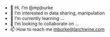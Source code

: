 - 👋 Hi, I’m @mpjburke
- 👀 I’m interested in data sharing, manipulation
- 🌱 I’m currently learning ...
- 💞️ I’m looking to collaborate on ...
- 📫 How to reach me mburke@larchwine.com

<!---
mpjburke/mpjburke is a ✨ special ✨ repository because its `README.md` (this file) appears on your GitHub profile.
You can click the Preview link to take a look at your changes.
--->
